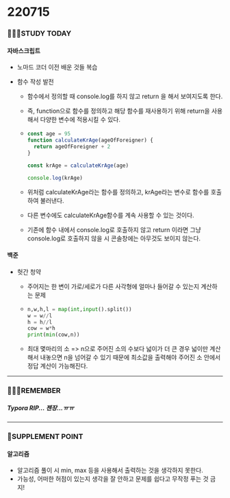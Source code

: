 # 220715

### 👨🏼‍🏫STUDY TODAY

#### 자바스크립트

- 노마드 코더 이전 배운 것들 복습

- 함수 작성 발전
  
  - 함수에서 정의할 때 console.log를 하지 않고 return 을 해서 보여지도록 한다.
  
  - 즉, function으로 함수를 정의하고 해당 함수를 재사용하기 위해 return을 사용해서 다양한 변수에 적용시킬 수 있다.
  
  - ```javascript
    const age = 95
    function calculateKrAge(ageOfForeigner) {
      return ageOfForeigner + 2
    }
    
    const krAge = calculateKrAge(age)
    
    console.log(krAge)
    ```
  
  - 위처럼 calculateKrAge라는 함수를 정의하고, krAge라는 변수로 함수를 호출하여 불러낸다.
  
  - 다른 변수에도 calculateKrAge함수를 계속 사용할 수 있는 것이다.
  
  - 기존에 함수 내에서 console.log로 호출하지 않고 return 이라면 그냥 console.log로 호출하지 않을 시 콘솔창에는 아무것도 보이지 않는다.

#### 백준

- 헛간 청약
  
  - 주어지는 한 변이 가로/세로가 다른 사각형에 얼마나 들어갈 수 있는지 계산하는 문제
  
  - ```python
    n,w,h,l = map(int,input().split())
    w = w//l
    h = h//l
    cow = w*h
    print(min(cow,n))
    ```
  
  - 최대 몇마리의 소 => n으로 주어진 소의 수보다 넓이가 더 큰 경우 넓이만 계산해서 내놓으면 n을 넘어갈 수 있기 때문에 최소값을 출력해야 주어진 소 안에서 정답 계산이 가능해진다.

---

### 💆🏼‍♂️REMEMBER

##### Typora RIP... 젠장...ㅠㅠ

---

### 💫SUPPLEMENT POINT

#### 알고리즘

- 알고리즘 풀이 시 min, max 등을 사용해서 출력하는 것을 생각하지 못한다.
- 가능성, 어떠한 허점이 있는지 생각을 잘 안하고 문제를 쉽다고 무작정 푸는 것 금지!
